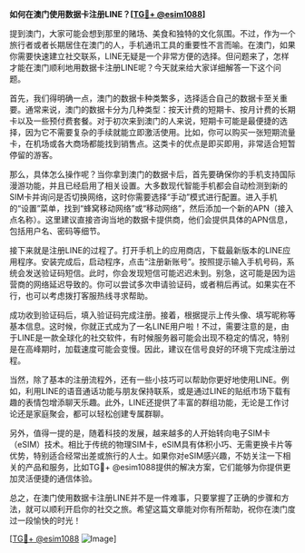 **如何在澳门使用数据卡注册LINE？[[TG💪+ @esim1088](https://t.me/s/esim1088)]**

提到澳门，大家可能会想到那里的赌场、美食和独特的文化氛围。不过，作为一个旅行者或者长期居住在澳门的人，手机通讯工具的重要性不言而喻。在澳门，如果你需要快速建立社交联系，LINE无疑是一个非常方便的选择。但问题来了，怎样才能在澳门顺利地用数据卡注册LINE呢？今天就来给大家详细解答一下这个问题。

首先，我们得明确一点，澳门的数据卡种类繁多，选择适合自己的数据卡至关重要。通常来说，澳门的数据卡分为几种类型：按天计费的短期卡、按月计费的长期卡以及一些预付费套餐。对于初次来到澳门的人来说，短期卡可能是最便捷的选择，因为它不需要复杂的手续就能立即激活使用。比如，你可以购买一张短期流量卡，在机场或各大商场都能找到销售点。这类卡的优点是即买即用，非常适合短暂停留的游客。

那么，具体怎么操作呢？当你拿到澳门的数据卡后，首先要确保你的手机支持国际漫游功能，并且已经启用了相关设置。大多数现代智能手机都会自动检测到新的SIM卡并询问是否切换网络，这时你需要选择“手动”模式进行配置。进入手机的“设置”菜单，找到“蜂窝移动网络”或“移动网络”，然后添加一个新的APN（接入点名称）。这里建议直接咨询当地的数据卡提供商，他们会提供具体的APN信息，包括用户名、密码等细节。

接下来就是注册LINE的过程了。打开手机上的应用商店，下载最新版本的LINE应用程序。安装完成后，启动程序，点击“注册新账号”。按照提示输入手机号码，系统会发送验证码短信。此时，你会发现短信可能迟迟未到。别急，这可能是因为运营商的网络延迟导致的。你可以尝试多次申请验证码，或者稍后再试。如果实在不行，也可以考虑拨打客服热线寻求帮助。

成功收到验证码后，填入验证码完成注册。接着，根据提示上传头像、填写昵称等基本信息。这时候，你就正式成为了一名LINE用户啦！不过，需要注意的是，由于LINE是一款全球化的社交软件，有时候服务器可能会出现不稳定的情况，特别是在高峰期时，加载速度可能会变慢。因此，建议在信号良好的环境下完成注册过程。

当然，除了基本的注册流程外，还有一些小技巧可以帮助你更好地使用LINE。例如，利用LINE的语音通话功能与朋友保持联系，或是通过LINE的贴纸市场下载有趣的表情包增添聊天乐趣。此外，LINE还提供了丰富的群组功能，无论是工作讨论还是家庭聚会，都可以轻松创建专属群聊。

另外，值得一提的是，随着科技的发展，越来越多的人开始转向电子SIM卡（eSIM）技术。相比于传统的物理SIM卡，eSIM具有体积小巧、无需更换卡片等优势，特别适合经常出差或旅行的人士。如果你对eSIM感兴趣，不妨关注一下相关的产品和服务，比如TG💪+ @esim1088提供的解决方案，它们能够为你提供更加灵活便捷的通信体验。

总之，在澳门使用数据卡注册LINE并不是一件难事，只要掌握了正确的步骤和方法，就可以顺利开启你的社交之旅。希望这篇文章能对你有所帮助，祝你在澳门度过一段愉快的时光！

[[TG💪+ @esim1088](https://t.me/s/esim1088) ![Image](https://i.postimg.cc/4NQfJmqS/Snipaste-2025-05-13-00-14-12.png)]